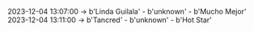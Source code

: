 2023-12-04 13:07:00 -> b'Linda Guilala' - b'unknown' - b'Mucho Mejor'
2023-12-04 13:11:00 -> b'Tancred' - b'unknown' - b'Hot Star'
